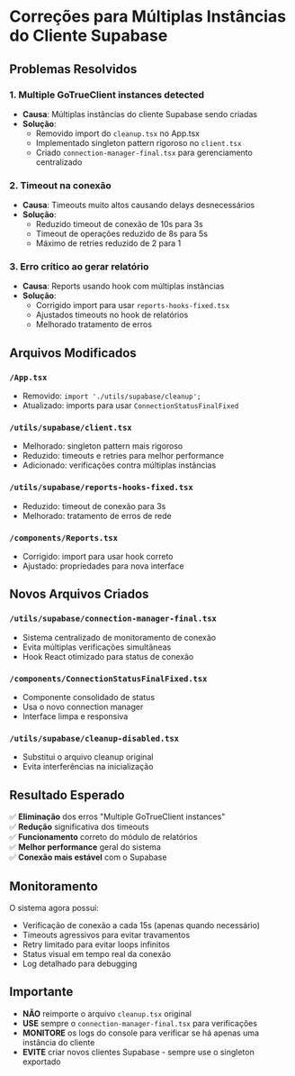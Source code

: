 # Correções para Múltiplas Instâncias do Cliente Supabase

## Problemas Resolvidos

### 1. **Multiple GoTrueClient instances detected**
- **Causa**: Múltiplas instâncias do cliente Supabase sendo criadas
- **Solução**: 
  - Removido import do `cleanup.tsx` no App.tsx
  - Implementado singleton pattern rigoroso no `client.tsx`
  - Criado `connection-manager-final.tsx` para gerenciamento centralizado

### 2. **Timeout na conexão**
- **Causa**: Timeouts muito altos causando delays desnecessários
- **Solução**:
  - Reduzido timeout de conexão de 10s para 3s
  - Timeout de operações reduzido de 8s para 5s
  - Máximo de retries reduzido de 2 para 1

### 3. **Erro crítico ao gerar relatório**
- **Causa**: Reports usando hook com múltiplas instâncias
- **Solução**:
  - Corrigido import para usar `reports-hooks-fixed.tsx`
  - Ajustados timeouts no hook de relatórios
  - Melhorado tratamento de erros

## Arquivos Modificados

### `/App.tsx`
- Removido: `import './utils/supabase/cleanup';`
- Atualizado: imports para usar `ConnectionStatusFinalFixed`

### `/utils/supabase/client.tsx`
- Melhorado: singleton pattern mais rigoroso
- Reduzido: timeouts e retries para melhor performance
- Adicionado: verificações contra múltiplas instâncias

### `/utils/supabase/reports-hooks-fixed.tsx`
- Reduzido: timeout de conexão para 3s
- Melhorado: tratamento de erros de rede

### `/components/Reports.tsx`
- Corrigido: import para usar hook correto
- Ajustado: propriedades para nova interface

## Novos Arquivos Criados

### `/utils/supabase/connection-manager-final.tsx`
- Sistema centralizado de monitoramento de conexão
- Evita múltiplas verificações simultâneas
- Hook React otimizado para status de conexão

### `/components/ConnectionStatusFinalFixed.tsx`
- Componente consolidado de status
- Usa o novo connection manager
- Interface limpa e responsiva

### `/utils/supabase/cleanup-disabled.tsx`
- Substitui o arquivo cleanup original
- Evita interferências na inicialização

## Resultado Esperado

✅ **Eliminação** dos erros "Multiple GoTrueClient instances"  
✅ **Redução** significativa dos timeouts  
✅ **Funcionamento** correto do módulo de relatórios  
✅ **Melhor performance** geral do sistema  
✅ **Conexão mais estável** com o Supabase  

## Monitoramento

O sistema agora possui:
- Verificação de conexão a cada 15s (apenas quando necessário)
- Timeouts agressivos para evitar travamentos
- Retry limitado para evitar loops infinitos
- Status visual em tempo real da conexão
- Log detalhado para debugging

## Importante

- **NÃO** reimporte o arquivo `cleanup.tsx` original
- **USE** sempre o `connection-manager-final.tsx` para verificações
- **MONITORE** os logs do console para verificar se há apenas uma instância do cliente
- **EVITE** criar novos clientes Supabase - sempre use o singleton exportado